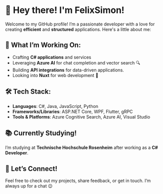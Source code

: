# 👋 **Hey there! I'm FelixSimon!**  

Welcome to my GitHub profile! I’m a passionate developer with a love for creating **efficient** and **structured** applications. 
Here's a little about me:

## 🔭 **What I’m Working On:**
- Crafting **C# applications** and services 
- Leveraging **Azure AI** for chat completion and vector search 🔍
- Building **API integrations** for data-driven applications.
- Looking into **Nuxt** for web development 📱

## 🛠️ **Tech Stack:**
- **Languages**: C#, Java, JavaScript, Python
- **Frameworks/Libraries**: ASP.NET Core, WPF, Flutter, gRPC
- **Tools & Platforms**: Azure Cognitive Search, Azure AI, Visual Studio

## 📚 **Currently Studying!**

I’m studying at **Technische Hochschule Rosenheim** after working as a **C# Developer**.

## 🔗 **Let’s Connect!**
 
Feel free to check out my projects, share feedback, or get in touch. I’m always up for a chat 😉
